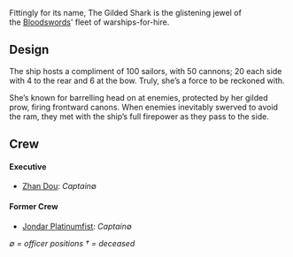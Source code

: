 Fittingly for its name, The Gilded Shark is the glistening jewel of the [Bloodswords](../index.md)' fleet of warships-for-hire.

## Design

The ship hosts a compliment of 100 sailors, with 50 cannons; 20 each side with 4 to the rear and 6 at the bow. Truly, she’s a force to be reckoned with.

She’s known for barrelling head on at enemies, protected by her gilded prow, firing frontward canons. When enemies inevitably swerved to avoid the ram, they met with the ship’s full firepower as they pass to the side.

## Crew

#### Executive
- [Zhan Dou](../../../People/Pirates/Zhan%20Dou.md): _Captain_∅

#### Former Crew
- [Jondar Platinumfist](../../../People/Pirates/Jondar%20Platinumfist.md): _Captain_∅

*∅ = officer positions † = deceased*
